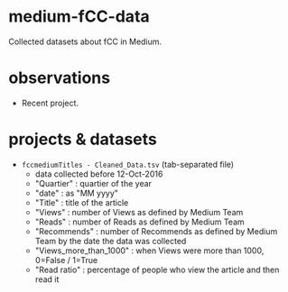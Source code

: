 # medium-fCC-data

Collected datasets about fCC in Medium.

# observations

* Recent project.

# projects & datasets

* `fccmediumTitles - Cleaned_Data.tsv` (tab-separated file)
  * data collected before 12-Oct-2016
  * "Quartier" : quartier of the year
  * "date"  : as "MM yyyy"
  * "Title" : title of the article
  * "Views"  : number of Views as defined by Medium Team
  * "Reads" : number of Reads as defined by Medium Team
  * "Recommends"  : number of Recommends as defined by Medium Team by the date the data was collected
  * "Views\_more\_than\_1000" : when Views were more than 1000, 0=False / 1=True
  * "Read ratio"  : percentage of people who view the article and then read it
